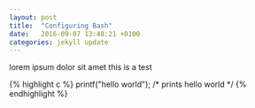```yaml
---
layout: post
title:  "Configuring Bash"
date:   2016-09-07 13:48:21 +0100
categories: jekyll update
---
```


lorem ipsum dolor sit amet this is a test

{% highlight c %}
printf("hello world");
/* prints hello world */
{% endhighlight %}

